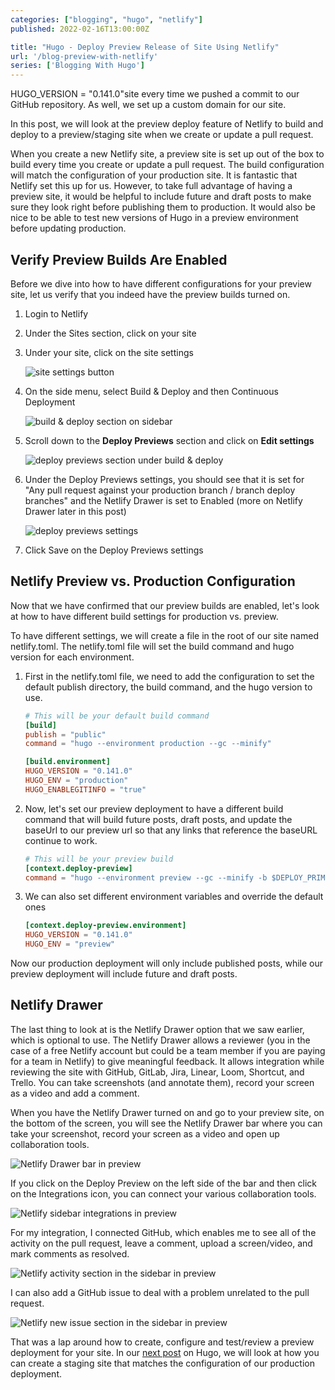 ```yaml
---
categories: ["blogging", "hugo", "netlify"]
published: 2022-02-16T13:00:00Z

title: "Hugo - Deploy Preview Release of Site Using Netlify"
url: '/blog-preview-with-netlify'
series: ['Blogging With Hugo']
---
```

HUGO_VERSION = "0.141.0"site every time we pushed a commit to our GitHub repository. As well, we set up a custom domain for our site.

In this post, we will look at the preview deploy feature of Netlify to build and deploy to a preview/staging site when we create or update a pull request.

When you create a new Netlify site, a preview site is set up out of the box to build every time you create or update a pull request. The build configuration will match the configuration of your production site. It is fantastic that Netlify set this up for us. However, to take full advantage of having a preview site, it would be helpful to include future and draft posts to make sure they look right before publishing them to production. It would also be nice to be able to test new versions of Hugo in a preview environment before updating production.

<!--more-->

## Verify Preview Builds Are Enabled

Before we dive into how to have different configurations for your preview site, let us verify that you indeed have the preview builds turned on.

1. Login to Netlify
1. Under the Sites section, click on your site
1. Under your site, click on the site settings

    ![site settings button](/images/hugo/deploy-netlify-preview/netlify-preview-step-1.png)

1. On the side menu, select Build & Deploy and then Continuous Deployment

    ![build & deploy section on sidebar](/images/hugo/deploy-netlify-preview/netlify-preview-step-2.png)

1. Scroll down to the **Deploy Previews** section and click on **Edit settings**

    ![deploy previews section under build & deploy](/images/hugo/deploy-netlify-preview/netlify-preview-step-3.png)

1. Under the Deploy Previews settings, you should see that it is set for "Any pull request against your production branch / branch deploy branches" and the Netlify Drawer is set to Enabled (more on Netlify Drawer later in this post)

    ![deploy previews settings](/images/hugo/deploy-netlify-preview/netlify-preview-step-4.png)

1. Click Save on the Deploy Previews settings

## Netlify Preview vs. Production Configuration

Now that we have confirmed that our preview builds are enabled, let's look at how to have different build settings for production vs. preview.

To have different settings, we will create a file in the root of our site named netlify.toml. The netlify.toml file will set the build command and hugo version for each environment.

1. First in the netlify.toml file, we need to add the configuration to set the default publish directory, the build command, and the hugo version to use.

    ```toml
    # This will be your default build command
    [build]
    publish = "public"
    command = "hugo --environment production --gc --minify"

    [build.environment]
    HUGO_VERSION = "0.141.0"
    HUGO_ENV = "production"
    HUGO_ENABLEGITINFO = "true"
    ```

1. Now, let's set our preview deployment to have a different build command that will build future posts, draft posts, and update the baseUrl to our preview url so that any links that reference the baseURL continue to work.

    ```toml
    # This will be your preview build
    [context.deploy-preview]
    command = "hugo --environment preview --gc --minify -b $DEPLOY_PRIME_URL"
    ```

1. We can also set different environment variables and override the default ones

    ```toml
    [context.deploy-preview.environment]
    HUGO_VERSION = "0.141.0"
    HUGO_ENV = "preview"
   ```

Now our production deployment will only include published posts, while our preview deployment will include future and draft posts.

## Netlify Drawer

The last thing to look at is the Netlify Drawer option that we saw earlier, which is optional to use. The Netlify Drawer allows a reviewer (you in the case of a free Netlify account but could be a team member if you are paying for a team in Netlify) to give meaningful feedback. It allows integration while reviewing the site with GitHub, GitLab, Jira, Linear, Loom, Shortcut, and Trello. You can take screenshots (and annotate them), record your screen as a video and add a comment.

When you have the Netlify Drawer turned on and go to your preview site, on the bottom of the screen, you will see the Netlify Drawer bar where you can take your screenshot, record your screen as a video and open up collaboration tools.

![Netlify Drawer bar in preview](/images/hugo/deploy-netlify-preview/netlify-preview-netlify-bar.png)

If you click on the Deploy Preview on the left side of the bar and then click on the Integrations icon, you can connect your various collaboration tools.

![Netlify sidebar integrations in preview](/images/hugo/deploy-netlify-preview/netlify-preview-integrations.png)

For my integration, I connected GitHub, which enables me to see all of the activity on the pull request, leave a comment, upload a screen/video, and mark comments as resolved.

![Netlify activity section in the sidebar in preview](/images/hugo/deploy-netlify-preview/netlify-preview-activity.png)

I can also add a GitHub issue to deal with a problem unrelated to the pull request.

![Netlify new issue section in the sidebar in preview](/images/hugo/deploy-netlify-preview/netlify-preview-new-issue.png)

That was a lap around how to create, configure and test/review a preview deployment for your site. In our [next post](/blog-staging-with-netlify) on Hugo, we will look at how you can create a staging site that matches the configuration of our production deployment.
